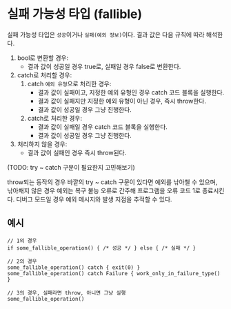 # 실패 가능성 타입 (fallible)

실패 가능성 타입은 `성공`이거나 `실패(예외 정보)`이다. 결과 값은 다음 규칙에 따라 해석한다.

1. bool로 변환할 경우:
    - 결과 값이 성공일 경우 true로, 실패일 경우 false로 변환한다.
2. catch로 처리할 경우:
    1. catch `예외 유형`으로 처리한 경우:
        - 결과 값이 실패이고, 지정한 예외 유형인 경우 catch 코드 블록을 실행한다.
        - 결과 값이 실패지만 지정한 예외 유형이 아닌 경우, 즉시 throw한다.
        - 결과 값이 성공일 경우 그냥 진행한다.
    2. catch로 처리한 경우:
        - 결과 값이 실패일 경우 catch 코드 블록을 실행한다.
        - 결과 값이 성공일 경우 그냥 진행한다.
3. 처리하지 않을 경우:
    - 결과 값이 실패인 경우 즉시 throw된다.

(TODO: try ~ catch 구문이 필요한지 고민해보기)

throw되는 동작의 경우 바깥의 try ~ catch 구문이 있다면 예외를 낚아챌 수 있으며,
낚아채지 않은 경우 예외는 복구 불능 오류로 간주해 프로그램을 오류 코드 1로 종료시킨다.
디버그 모드일 경우 예외 메시지와 발생 지점을 추적할 수 있다.

## 예시

```
// 1의 경우
if some_fallible_operation() { /* 성공 */ } else { /* 실패 */ }

// 2의 경우
some_fallible_operation() catch { exit(0) }
some_fallible_operation() catch Failure { work_only_in_failure_type() }

// 3의 경우, 실패라면 throw, 아니면 그냥 실행
some_fallible_operation()
```

